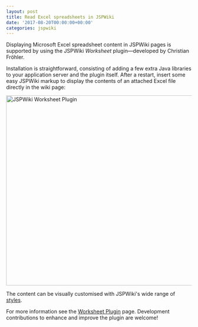 ```yaml
---
layout: post
title: Read Excel spreadsheets in JSPWiki
date: '2017-08-20T00:00:00+00:00'
categories: jspwiki
---
```

<p>
Displaying Microsoft Excel spreadsheet content in JSPWiki pages is supported by using the JSPWiki<em> Worksheet</em> plugin—developed by Christian Fröhler.
</p> 
  <p>Installation is straightforward, consisting of adding a few extra Java libraries to your application server and the plugin itself. After a restart, insert some easy JSPWiki markup to display the contents of an attached Excel file directly in the wiki page:<br /></p> 
  <p><img src="https://blogs.apache.org/jspwiki/mediaresource/8199533f-ceab-413a-bb51-d0c16664ff8f" alt="JSPWiki Worksheet Plugin" width="897" height="517" /><br /></p> 
  <p>The content can be visually customised with JSPWiki's wide range of <a href="https://jspwiki-wiki.apache.org/Wiki.jsp?page=JSPWikiStyle#top" target="_blank" title="JSPWiki styles">styles</a>. </p> 
  <p>For more information see the <a href="https://jspwiki-wiki.apache.org/Wiki.jsp?page=WorksheetPlugin" target="_blank" title="JSPWiki Worksheet plugin page">Worksheet Plugin</a> page. Development contributions to enhance and improve the plugin are welcome!<br /></p>
